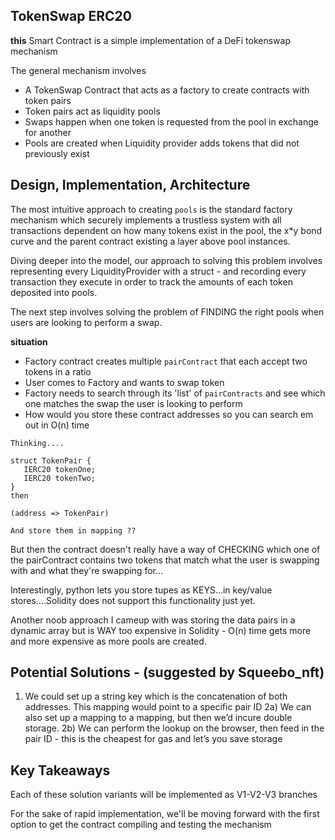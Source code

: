 
## TokenSwap ERC20 ##


**this** Smart Contract is a simple implementation of a DeFi tokenswap mechanism

The general mechanism involves

- A TokenSwap Contract that acts as a factory to create contracts with token pairs
- Token pairs act as liquidity pools 
- Swaps happen when one token is requested from the pool in exchange for another
- Pools are created when Liquidity provider adds tokens that did not previously exist



## Design, Implementation, Architecture ##

The most intuitive approach to creating ``pools`` is the standard factory mechanism which securely implements a trustless system with all transactions dependent on how many tokens exist in the pool, the x*y bond curve and the parent contract existing a layer above pool instances.

Diving deeper into the model, our approach to solving this problem involves representing every LiquidityProvider with a struct - and recording every transaction they execute in order to track the amounts of each token deposited into pools.

The next step involves solving the problem of FINDING the right pools when users are looking to perform a swap.


 **situation**
 
- Factory contract creates multiple ``pairContract`` that each accept two tokens in a ratio
- User comes to Factory and wants to swap token
- Factory needs to search through its 'list' of ``pairContracts`` and see which one matches the swap the user is looking to perform
- How would you store these contract addresses so you can search em out in O(n) time

```
Thinking....

struct TokenPair {
   IERC20 tokenOne;
   IERC20 tokenTwo;
}
then 

(address => TokenPair) 

And store them in mapping ?? 

```
But then the contract doesn't really have a way of CHECKING which one of the pairContract contains two tokens that match what the user is swapping with and what they're swapping for...

Interestingly, python lets you store tupes as KEYS...in key/value stores....Solidity does not support this functionality just yet.

Another noob approach I cameup with was storing the data pairs in a dynamic array but is WAY too expensive in Solidity - O(n) time gets more and more expensive as more pools are created.



## Potential Solutions - (suggested by Squeebo_nft) ##

1) We could set up a string key which is the concatenation of both addresses.  This mapping would point to a specific pair ID
2a) We can also set up a mapping to a mapping, but then we’d incure double storage.
2b) We can perform the lookup on the browser, then feed in the pair ID - this is the cheapest for gas and let’s you save storage



## Key Takeaways ##

Each of these solution variants will be implemented as V1-V2-V3 branches

For the sake of rapid implementation, we'll be moving forward with the first option to get the contract compiling and testing the mechanism

